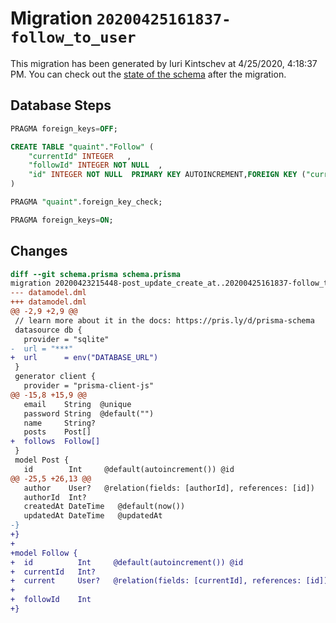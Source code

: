 # Migration `20200425161837-follow_to_user`

This migration has been generated by Iuri Kintschev at 4/25/2020, 4:18:37 PM.
You can check out the [state of the schema](./schema.prisma) after the migration.

## Database Steps

```sql
PRAGMA foreign_keys=OFF;

CREATE TABLE "quaint"."Follow" (
    "currentId" INTEGER   ,
    "followId" INTEGER NOT NULL  ,
    "id" INTEGER NOT NULL  PRIMARY KEY AUTOINCREMENT,FOREIGN KEY ("currentId") REFERENCES "User"("id") ON DELETE SET NULL ON UPDATE CASCADE
) 

PRAGMA "quaint".foreign_key_check;

PRAGMA foreign_keys=ON;
```

## Changes

```diff
diff --git schema.prisma schema.prisma
migration 20200423215448-post_update_create_at..20200425161837-follow_to_user
--- datamodel.dml
+++ datamodel.dml
@@ -2,9 +2,9 @@
 // learn more about it in the docs: https://pris.ly/d/prisma-schema
 datasource db {
   provider = "sqlite"
-  url = "***"
+  url      = env("DATABASE_URL")
 }
 generator client {
   provider = "prisma-client-js"
@@ -15,8 +15,9 @@
   email    String  @unique
   password String  @default("")
   name     String?
   posts    Post[]
+  follows  Follow[]
 }
 model Post {
   id        Int     @default(autoincrement()) @id
@@ -25,5 +26,13 @@
   author    User?   @relation(fields: [authorId], references: [id])
   authorId  Int?
   createdAt DateTime   @default(now())
   updatedAt DateTime   @updatedAt
-}
+}
+
+model Follow {
+  id          Int     @default(autoincrement()) @id
+  currentId   Int?
+  current     User?   @relation(fields: [currentId], references: [id])
+
+  followId    Int
+}
```


